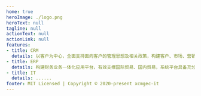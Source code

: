 ```yaml
---
home: true
heroImage: ./logo.png
heroText: null
tagline: null
actionText: null
actionLink: null
features:
- title: CRM
  details: 以客户为中心，全面支持面向客户的管理思想及相关政策，构建客户、市场、营销一体化的客户管理系统。
- title: ERP
  details: 构建财务业务一体化应用平台，有效支撑国际贸易、国内贸易，系统平台具备充分的可扩展性，以支撑未来公司电商业务快速发展的需要。。
- title: IT
  details: ......
footer: MIT Licensed | Copyright © 2020-present xcmgec-it
---
```

